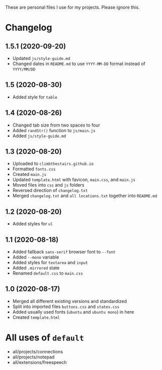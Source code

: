 These are personal files I use for my projects. Please ignore this.

# Changelog
## 1.5.1 (2020-09-20)
* Updated `js/style-guide.md`
* Changed dates in `README.md` to use `YYYY-MM-DD` format instead of `YYYY/MM/DD`

## 1.5 (2020-08-30)
* Added style for `table`

## 1.4 (2020-08-26)
* Changed tab size from two spaces to four
* Added `randStr()` function to `js/main.js`
* Added `js/style-guide.md`

## 1.3 (2020-08-20)
* Uploaded to `climbthestairs.github.io`
* Formatted `fonts.css`
* Created `main.js`
* Updated `template.html` with favicon, `main.css`, and `main.js`
* Moved files into `css` and `js` folders
* Reversed direction of `changelog.txt`
* Merged `changelog.txt` and `all locations.txt` together into `README.md`

## 1.2 (2020-08-20)
* Added styles for `ul`

## 1.1 (2020-08-18)
* Added fallback `sans-serif` browser font to `--font`
* Added `--mono` variable
* Added styles for `textarea` and `input`
* Added `.mirrored` state
* Renamed `default.css` to `main.css`

## 1.0 (2020-08-17)
* Merged all different existing versions and standardized
* Split into imported files `buttons.css` and `states.css`
* Added usually used fonts (`ubuntu` and `ubuntu mono`) in here
* Created `template.html`

# All uses of `default`
* all/projects/connections
* all/projects/notepad
* all/extensions/freespeech
